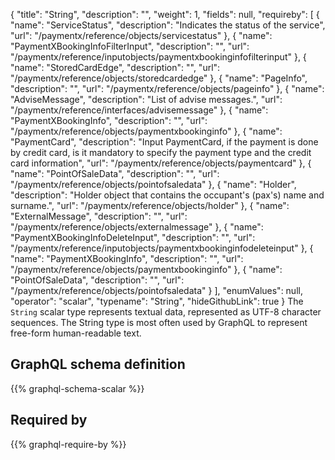 {
  "title": "String",
  "description": "",
  "weight": 1,
  "fields": null,
  "requireby": [
    {
      "name": "ServiceStatus",
      "description": "Indicates the status of the service",
      "url": "/paymentx/reference/objects/servicestatus"
    },
    {
      "name": "PaymentXBookingInfoFilterInput",
      "description": "",
      "url": "/paymentx/reference/inputobjects/paymentxbookinginfofilterinput"
    },
    {
      "name": "StoredCardEdge",
      "description": "",
      "url": "/paymentx/reference/objects/storedcardedge"
    },
    {
      "name": "PageInfo",
      "description": "",
      "url": "/paymentx/reference/objects/pageinfo"
    },
    {
      "name": "AdviseMessage",
      "description": "List of advise messages.",
      "url": "/paymentx/reference/interfaces/advisemessage"
    },
    {
      "name": "PaymentXBookingInfo",
      "description": "",
      "url": "/paymentx/reference/objects/paymentxbookinginfo"
    },
    {
      "name": "PaymentCard",
      "description": "Input PaymentCard, if the payment is done by credit card, is it mandatory to specify the payment type and the credit card information",
      "url": "/paymentx/reference/objects/paymentcard"
    },
    {
      "name": "PointOfSaleData",
      "description": "",
      "url": "/paymentx/reference/objects/pointofsaledata"
    },
    {
      "name": "Holder",
      "description": "Holder object that contains the occupant's (pax's) name and surname.",
      "url": "/paymentx/reference/objects/holder"
    },
    {
      "name": "ExternalMessage",
      "description": "",
      "url": "/paymentx/reference/objects/externalmessage"
    },
    {
      "name": "PaymentXBookingInfoDeleteInput",
      "description": "",
      "url": "/paymentx/reference/inputobjects/paymentxbookinginfodeleteinput"
    },
    {
      "name": "PaymentXBookingInfo",
      "description": "",
      "url": "/paymentx/reference/objects/paymentxbookinginfo"
    },
    {
      "name": "PointOfSaleData",
      "description": "",
      "url": "/paymentx/reference/objects/pointofsaledata"
    }
  ],
  "enumValues": null,
  "operator": "scalar",
  "typename": "String",
  "hideGithubLink": true
}
The `String` scalar type represents textual data, represented as UTF-8 character sequences. The String type is most often used by GraphQL to represent free-form human-readable text.
## GraphQL schema definition

{{% graphql-schema-scalar %}}

## Required by

{{% graphql-require-by %}}
